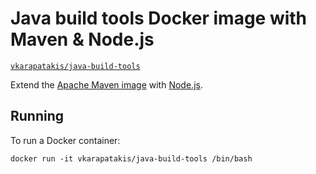# Java build tools Docker image with Maven & Node.js

[`vkarapatakis/java-build-tools`](https://hub.docker.com/r/vkarapatakis/java-build-tools)

Extend the [Apache Maven image](https://hub.docker.com/_/maven) with [Node.js](https://nodejs.org).

## Running

To run a Docker container:

```shell
docker run -it vkarapatakis/java-build-tools /bin/bash
```
